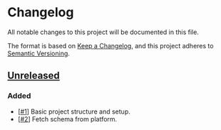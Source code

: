 # Changelog

All notable changes to this project will be documented in this file.

The format is based on [Keep a Changelog](https://keepachangelog.com/en/1.0.0/),
and this project adheres to [Semantic Versioning](https://semver.org/spec/v2.0.0.html).

## [Unreleased]

### Added

- [[#1](https://github.com/schemadb/node-sdk/issues/1)] Basic project structure and setup.
- [[#2](https://github.com/schemadb/node-sdk/issues/2)] Fetch schema from platform.

[unreleased]: https://github.com/schemadb/node-sdk/commits/develop
<!-- [0.1.0]: https://github.com/schemadb/node-sdk/compare/0.1.0-alpha.1...v0.1.0
[0.1.0-alpha.1]: https://github.com/schemadb/node-sdk/commits/0.1.0-alpha.1 -->
